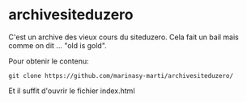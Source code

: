 # archivesiteduzero

C'est un archive des vieux cours du siteduzero. Cela fait un bail mais comme on dit ... "old is gold".

Pour obtenir le contenu:

`git clone https://github.com/marinasy-marti/archivesiteduzero/`

Et il suffit d'ouvrir le fichier index.html
